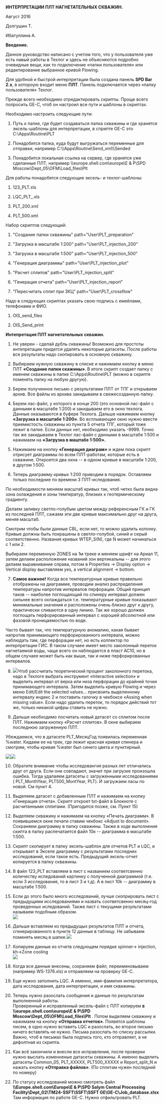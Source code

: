 **ИНТЕРПРЕТАЦИИ ПЛТ НАГНЕТАТЕЛЬНЫХ СКВАЖИН.**

Август 2016

Долгушин Т.

Ибатуллина А.

**Введение.**

Данное руководство написано с учетом того, что у пользователя уже есть
навый работы в Техлог и здесь не объясняются подробно очевидные вещи,
как то подключение «папки пользователя» или редактирование выбранное
кривой Flowing.

Для удобной и быстрой интерпретации была создана панель **SPD Bar 2.x**,
в котороую входит меню **ПЛТ**. Панель подключается через «папку
пользователя» Техлог.

Прежде всего необходимо отредактировать скрипты. Проще всего попросить
GE-C, чтоб он настроил все пути и шаблоны в скриптах.

Необходимо настроить следующие пути:

1.  Путь к папке, где будет создаваться папка скважины и где хранятся
    эксель-шаблоны для интерпретации, в сприпте GE-C это
    C:\\Apps\\Routine\\PLT

2.  Понадобится папка, куда будут выгружаться переменные для отправки,
    например C:\\\\Apps\\Routine\\Send_xml\\\\Sended

3.  Понадобится локальная ссылка на сервер, где хранятся уже сделанные
    ПЛТ, например \\\\europe.shell.com\\europe\\E & P\\SPD
    Moscow\\Dept_05\\OFM\\Load_files\\Plt

Для работы понадобятся следующие эксель- и техлог-шаблоны:

1.  123_PLT.xls

2.  LQC_PLT\_.xls

3.  PLT_200.xml

4.  PLT_500.xml

Набор скриптов следующий:

1.  \"Создание папки скважины\" path=\"User\\PLT_preparation\"

2.  \"Загрузка в масштабе 1:200\" path=\"User\\PLT_injection_200\"

3.  \"Загрузка в масштабе 1:500\" path=\"User\\PLT_injection_500\"

4.  \"Генерация диаграммы\" path=\"User\\PLT_injection_plot\"

5.  \"Расчет сплитов\" path=\"User\\PLT_injection_split\"

6.  \"Генерация отчета\" path=\"User\\PLT_injection_report\"

7.  \"Пересчитать сплит при ЗКЦ\" path=\"User\\PLT_crossflow\"

Надо в следующих скриптах указать свою подпись с емейлами, телефонами и
ФИО.

1.  OIS_send_files

2.  OIS_Send_print

**Интепретация ПЛТ нагнетательных скважин.**

1)  Не уверен - сделай дубль скважины! Возможно для простоты
    интепретации придется удалять некоторые датасеты. После работы все
    результаты надо скопировать в основную скважину.

2)  Выбираем нужную скважину в списке и нажимаем кнопку в меню ПЛТ
    **«Создание папки скажины»**. В итоге скрипт создает папку с именем
    скважины в папке C:\\Apps\\Routine\\PLT (можно в скрипте поменять
    папку на любую другую).

3)  Берем полученное письмо с результатами ПЛТ от ТПГ и открываем архив.
    Все файлы из архива закидываем в свежесозданную папку.

4)  Берем лас-файл, у которого в конце 200 (это основной лас-файл с
    данными в масштабе 1:200) и закидываем его в окно техлога. Данные
    оказываются в буфере Техлога. Дальше нажимаем кнопку **«Загрузка в
    масштабе 1:200»**. Во всплывающее окно нужно ввести приемистость
    скважины из пункта 5 отчета ТПГ, который тоже лежит в папке. Если
    данных нет, необходимо указать -9999. Точно так же закидываем в
    Техлог лас-файл с данными в масштабе 1:500 и нажимаем на **«Загрузка
    в маштабе 1:500».**

5)  Нажимаем на кнопку **«Генерация диаграм»** и ждем пока скрипт
    отрисует диаграммы по всем ПЛТ-работам, которые есть в скважине.
    Откроется два окна -- в одном кривые в масштабе 1:200, в другом
    1:500.

6)  Теперь диаграмму кривых 1:200 приводим в порядок. Оставляем только
    последние по времени 3 ПЛТ-иследования.

По необходимости меняем масштаб кривых так, чтоб четко была видна зона
охлаждения и зоны температур, близких к геотермическому градиенту.

Делаем заливку светло-голубым цветом между референсным ГК и ГК из
последней ПЛТ, сажаем эти две кривые максимально друг на друга, меняя
масштаб.

Смотрим чтобы были данные CBL, если нет, то можно удалить колонку.\
Кривые должны быть покрашены в светло-голубой, синий и серый
соответственно. Названия кривых WTEP_S(N), где N может начинаться с 1
или 2.

Выбираем переменную ZONES на 1м треке и меняем шрифт на Ариал 11, затем
делаем расположение названий зон вертикальны -- для этого делаем
выравнивание справа, потом в Properties -\> Display option -\> Vertical
display выставляем yes, а vertical alignment -\> bottom.

7)  **Самое важное!** Когда все температурные кривые правильно
    отображены на диаграмме, проводим анализ распределения температуры
    напротив интервалов перфорации. Общий принцип таков -- наиболее
    поглощающий по спинеру интервал должен сильнее всего охлаждаться
    т.е. температурные кривые показывают минимальные значения и
    расположены очень близко друг к другу, практически сливаются в одну
    линию. Так же хорошо должен поглощать перфорированный интервал с
    хорошей абсолютной или фазовой проницаемостью по воде.

Часто бывает так, что температурную аномалию, какая бывает напротив
принимающего перфорированного интервала, можно наблюдать там, где
перфорации нет, но есть коллектор по интерпретации ГИС. В таком случаее
имеет место заколонный переток нагнетаемой воды, чаще всего он
наблюдается в пласт АС10, но в общем случаее может быть как выше, так и
ниже перфорированных интервалов.

8)  ![](./image1.png)Чтоб рассчитать теоретический процент заколонного
    перетока, надо в Техлоге выбрать инструмент «Interactive selection»
    и выделить интервал от верха или низа перфорации до крайней точки
    принимающего интервала. Затем выделить кривую Flowing и через меню
    Edit/Edit the selected values... присвоить выделенному интервалу
    индекс 2 и поставить галочку в чекбоксе «Assing when missing value».
    Если надо удалить переток, то порядок действий тот же, только
    никакой цифры ставить не нужно.

9)  Дальше необходимо посчитать новый датасет со сплитом после ПЛТ.
    Нажимаем кнопку «Расчет сплитов». В окне выбираем последнюю
    загруженную ПЛТ.

Убеждаемся, что в датасете PLT_МесяцГод появилась переменная %water.
Кидаем ее на трек, где лежит красная кривая спинера и смотрим, чтобы
кривая %water был синего цвета и пунктирный.

![](./image2.png)![](./image3.png)

10) Обратите внимание чтобы исследовангия разных лет отличались друг от
    друга. Если они совпадают, значит при загрузке произошла ошибка.
    Тогда удалаяем датасеты с загруженными исследованиями (
    PLT_MonthYear, PLT500_MontYear, PLT). И загружаем ласы по новой. См
    пункт 4.

11) Выделяем датасет с добавленным ПЛТ и нажимаем на кнопку «Генерация
    отчета». Скрипт откроет txt-файл в Блокноте с расчитанными сплитами.
    (Пригодится позже, см. Пункт 15)

12) Выделяем скважину и нажимаем на кнопку «Печать диаграмм». В
    появившемся окне печати ставим чекбокс «Adjust to document».
    Сохраняем диаграмму в папку скважины. Также в ходе выполнения скипта
    в папку распечатается файл 10к -- диаграмма в масштабе 1:500.

13) Скрипт скопирует в папку эксель-шаблон для отчетов PLT и LQC, и
    открывает в Экселе диаграмму с результатами последних исследований,
    если такое есть. Предыдущий эксель-отчет копируется в папку
    скважины.

14) В файл 123_PLT вставляем в лист с названием соответсвенно количеству
    иследований картинку с полученной диаграммой (т.е. если 3
    исследования, то в лист 3 и т.д). А в лист 10k -- диаграмму в
    масштабе 1:500.

15) Если до этого было много исследований, лучше скоприровать лист с
    предыдущими исследованиями и назвать соответсвенно месяц-год
    проведенных иследований. Также лист с текущими результатами называем
    подобным образом.\
    ![](./image4.png)

16) Дальше вставляем из предыдущых результатов ПЛТ и отчета,
    сгенерированного в пункте 12 данные в таблицу. Не забываем поменять
    месяц в шапке.![](./image5.png)

17) Копируем данные из отчетв следующем порядке spinner-\> injection,
    kh-\>Zone cooling\
    ![](./image6.png)

18) Когда все данные внесены, сохраняем файл, переименовываем (например
    WS-1376.xls) и отправляем на проверку GE-C.

19) Еще нужно заполнить LQC. А именно, имя-фамилия интерпретатора, дата
    исследования, дата интерпретации, и имя скважины.

20) Теперь нужно разослать сообщения и данные по результатам выполненной
    работы.\
    Проверенный и исправленный эксель-файл с ПЛТ копируем **в
    \\\\europe.shell.com\\europe\\E & P\\SPD
    Moscow\\Dept_05\\OFM\\Load_files\\Plt** . Потом выделяем скважину и
    нажимаем на кнопку **«Отправка отчетов»**. Появятся шаблоны писем, в
    одно нужно вставить LQC и разослать, во второе письмо ничего
    вставлять не нужно. Письма разослать по списку рассылки. Важно, чтоб
    в письмах была подпись того, кто отправляет, а не дефолтная из
    скрипта.

21) Как всё закончили и внесли все исправления, после проверки нужно
    выслать изменненые датасеты скважины. А именно выделить датасеты
    Common_05, PLT_XXXXX, PLT500_XXXXX и Report_split_N и нажать кнопку
    **«Отправка файлов»**. (По сплитам нужен последний по номеру)

22) По статусу исследований можно смотреть файл
    **\\\\Europe.shell.com\\Europe\\E & P\\SPD Salym Central Processing
    Facility\\Dept_02\\TM24-SSFT\\SSFT\\SSFT
    GE\\GE-C\\Job_database.xlsx**\
    Там информация по работе GE-C. Нужно отфильтровать PLT.
